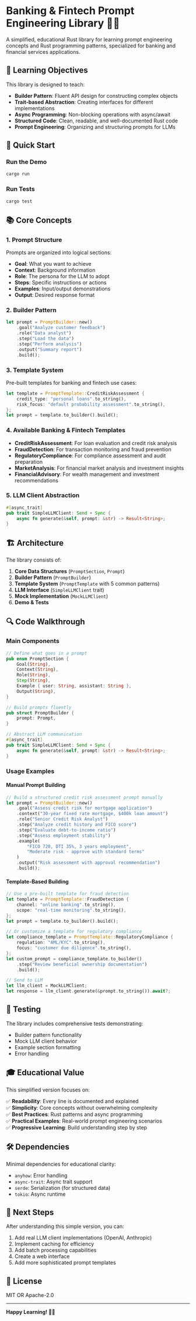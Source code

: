 # Banking & Fintech Prompt Engineering Library 🦀🏦

A simplified, educational Rust library for learning prompt engineering concepts and Rust programming patterns, specialized for banking and financial services applications.

## 🎯 Learning Objectives

This library is designed to teach:
- **Builder Pattern**: Fluent API design for constructing complex objects
- **Trait-based Abstraction**: Creating interfaces for different implementations
- **Async Programming**: Non-blocking operations with async/await
- **Structured Code**: Clean, readable, and well-documented Rust code
- **Prompt Engineering**: Organizing and structuring prompts for LLMs

## 🚀 Quick Start

### Run the Demo
```bash
cargo run
```

### Run Tests
```bash
cargo test
```

## 📚 Core Concepts

### 1. Prompt Structure
Prompts are organized into logical sections:
- **Goal**: What you want to achieve
- **Context**: Background information
- **Role**: The persona for the LLM to adopt
- **Steps**: Specific instructions or actions
- **Examples**: Input/output demonstrations
- **Output**: Desired response format

### 2. Builder Pattern
```rust
let prompt = PromptBuilder::new()
    .goal("Analyze customer feedback")
    .role("Data analyst")
    .step("Load the data")
    .step("Perform analysis")
    .output("Summary report")
    .build();
```

### 3. Template System
Pre-built templates for banking and fintech use cases:
```rust
let template = PromptTemplate::CreditRiskAssessment {
    credit_type: "personal loans".to_string(),
    risk_focus: "default probability assessment".to_string(),
};
let prompt = template.to_builder().build();
```

### 4. Available Banking & Fintech Templates

- **CreditRiskAssessment**: For loan evaluation and credit risk analysis
- **FraudDetection**: For transaction monitoring and fraud prevention
- **RegulatoryCompliance**: For compliance assessment and audit preparation
- **MarketAnalysis**: For financial market analysis and investment insights
- **FinancialAdvisory**: For wealth management and investment recommendations

### 5. LLM Client Abstraction
```rust
#[async_trait]
pub trait SimpleLLMClient: Send + Sync {
    async fn generate(&self, prompt: &str) -> Result<String>;
}
```

## 🏗️ Architecture

The library consists of:

1. **Core Data Structures** (`PromptSection`, `Prompt`)
2. **Builder Pattern** (`PromptBuilder`)
3. **Template System** (`PromptTemplate` with 5 common patterns)
4. **LLM Interface** (`SimpleLLMClient` trait)
5. **Mock Implementation** (`MockLLMClient`)
6. **Demo & Tests**

## 🔍 Code Walkthrough

### Main Components

```rust
// Define what goes in a prompt
pub enum PromptSection {
    Goal(String),
    Context(String),
    Role(String),
    Step(String),
    Example { user: String, assistant: String },
    Output(String),
}

// Build prompts fluently
pub struct PromptBuilder {
    prompt: Prompt,
}

// Abstract LLM communication
#[async_trait]
pub trait SimpleLLMClient: Send + Sync {
    async fn generate(&self, prompt: &str) -> Result<String>;
}
```

### Usage Examples

#### Manual Prompt Building
```rust
// Build a structured credit risk assessment prompt manually
let prompt = PromptBuilder::new()
    .goal("Assess credit risk for mortgage application")
    .context("30-year fixed rate mortgage, $400k loan amount")
    .role("Senior Credit Risk Analyst")
    .step("Analyze credit history and FICO score")
    .step("Evaluate debt-to-income ratio")
    .step("Assess employment stability")
    .example(
        "FICO 720, DTI 35%, 3 years employment",
        "Moderate risk - approve with standard terms"
    )
    .output("Risk assessment with approval recommendation")
    .build();
```

#### Template-Based Building
```rust
// Use a pre-built template for fraud detection
let template = PromptTemplate::FraudDetection {
    channel: "online banking".to_string(),
    scope: "real-time monitoring".to_string(),
};
let prompt = template.to_builder().build();

// Or customize a template for regulatory compliance
let compliance_template = PromptTemplate::RegulatoryCompliance {
    regulation: "AML/KYC".to_string(),
    focus: "customer due diligence".to_string(),
};
let custom_prompt = compliance_template.to_builder()
    .step("Review beneficial ownership documentation")
    .build();

// Send to LLM
let llm_client = MockLLMClient;
let response = llm_client.generate(&prompt.to_string()).await?;
```

## 🧪 Testing

The library includes comprehensive tests demonstrating:
- Builder pattern functionality
- Mock LLM client behavior
- Example section formatting
- Error handling

## 🎓 Educational Value

This simplified version focuses on:

✅ **Readability**: Every line is documented and explained  
✅ **Simplicity**: Core concepts without overwhelming complexity  
✅ **Best Practices**: Rust patterns and async programming  
✅ **Practical Examples**: Real-world prompt engineering scenarios  
✅ **Progressive Learning**: Build understanding step by step  

## 🛠️ Dependencies

Minimal dependencies for educational clarity:
- `anyhow`: Error handling
- `async-trait`: Async trait support
- `serde`: Serialization (for structured data)
- `tokio`: Async runtime

## 🚀 Next Steps

After understanding this simple version, you can:
1. Add real LLM client implementations (OpenAI, Anthropic)
2. Implement caching for efficiency
3. Add batch processing capabilities
4. Create a web interface
5. Add more sophisticated prompt templates

## 📝 License

MIT OR Apache-2.0

---

**Happy Learning! 🦀✨** 
